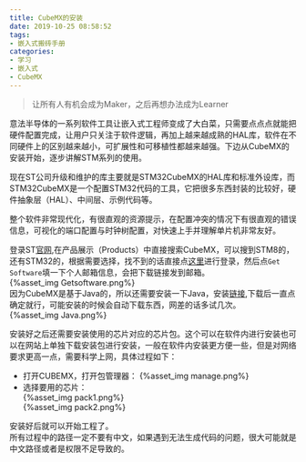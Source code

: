 ```yaml
---
title: CubeMX的安装
date: 2019-10-25 08:58:52
tags:
- 嵌入式搬砖手册
categories:
- 学习
- 嵌入式
- CubeMX
---
```

<blockquote class="blockquote-center">让所有人有机会成为Maker，之后再想办法成为Learner</blockquote>

意法半导体的一系列软件工具让嵌入式工程师变成了大白菜，只需要点点点就能把硬件配置完成，让用户只关注于软件逻辑，再加上越来越成熟的HAL库，软件在不同硬件上的区别越来越小，可扩展性和可移植性都越来越强。下边从CubeMX的安装开始，逐步讲解STM系列的使用。
<!--more-->
现在ST公司升级和维护的库主要就是STM32CubeMX的HAL库和标准外设库，而STM32CubeMX是一个配置STM32代码的工具，它把很多东西封装的比较好，硬件抽象层（HAL）、中间层、示例代码等。  

整个软件非常现代化，有很直观的资源提示，在配置冲突的情况下有很直观的错误信息，可视化的端口配置与时钟树配置，对快速上手并理解单片机非常友好。  

登录ST[官网](https://www.st.com/content/st_com/en.html),在产品展示（Products）中直接搜索CubeMX，可以搜到STM8的，还有STM32的，根据需要选择，找不到的话直接点[这里](https://www.st.com/content/st_com/en/products/development-tools/software-development-tools/stm32-software-development-tools/stm32-configurators-and-code-generators/stm32cubemx.html)进行登录，然后点`Get Software`填一下个人邮箱信息，会把下载链接发到邮箱。  
{%asset_img Getsoftware.png%}  
因为CubeMX是基于Java的，所以还需要安装一下Java，安装[链接](https://www.java.com/zh_CN/download/win10.jsp),下载后一直点确定就行，可能安装的时候会自动下载东西，网差的话多试几次。  
{%asset_img Java.png%}  

安装好之后还需要安装使用的芯片对应的芯片包。这个可以在软件内进行安装也可以在网站上单独下载安装包进行安装，一般在软件内安装更方便一些，但是对网络要求更高一点，需要科学上网，具体过程如下：
- 打开CUBEMX，打开包管理器：
{%asset_img manage.png%}  
- 选择要用的芯片：  
{%asset_img pack1.png%}  
{%asset_img pack2.png%}  

安装好后就可以开始工程了。  
所有过程中的路径一定不要有中文，如果遇到无法生成代码的问题，很大可能就是中文路径或者是权限不足导致的。